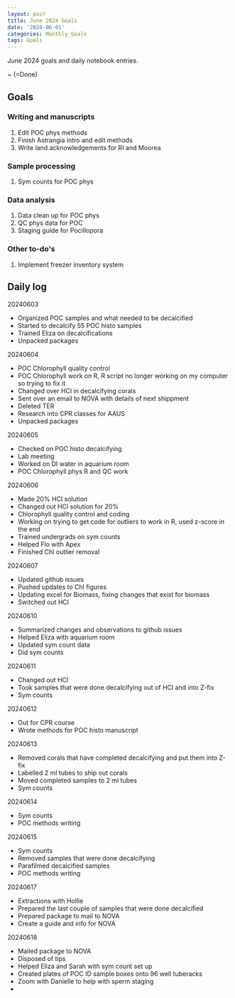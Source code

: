 ```yaml
---
layout: post
title: June 2024 Goals
date: '2024-06-01'
categories: Monthly_Goals
tags: Goals
---
```


June 2024 goals and daily notebook entries. 

~ (=Done)

## Goals  

### Writing and manuscripts 
              
1. Edit POC phys methods
2. Finish Astrangia intro and edit methods
3. Write land acknowledgements for RI and Moorea

### Sample processing

1. Sym counts for POC phys

### Data analysis

1. Data clean up for POC phys
2. QC phys data for POC
3. Staging guide for Pocillopora

### Other to-do's

1. Implement freezer inventory system
 

## Daily log 


20240603

- Organized POC samples and what needed to be decalcified
- Started to decalcify 55 POC histo samples 
- Trained Eliza on decalcifications
- Unpacked packages

20240604

- POC Chlorophyll quality control
- POC Chlorophyll work on R, R script no longer working on my computer so trying to fix it
- Changed over HCl in decalcifying corals
- Sent over an email to NOVA with details of next shippment 
- Deleted TER 
- Research into CPR classes for AAUS
- Unpacked packages

20240605

- Checked on POC histo decalcifying 
- Lab meeting 
- Worked on DI water in aquarium room
- POC Chlorophyll phys R and QC work

20240606

- Made 20% HCl solution
- Changed out HCl solution for 20% 
- Chlorophyll quality control and coding
- Working on trying to get code for outliers to work in R, used z-score in the end
- Trained undergrads on sym counts
- Helped Flo with Apex 
- Finished Chl outlier removal 

20240607

- Updated github issues
- Pushed updates to Chl figures
- Updating excel for Biomass, fixing changes that exist for biomass
- Switched out HCl 

20240610

- Summarized changes and observations to github issues 
- Helped Eliza with aquarium room 
- Updated sym count data
- Did sym counts 

20240611

- Changed out HCl
- Took samples that were done decalcifying out of HCl and into Z-fix
- Sym counts

20240612

- Out for CPR course
- Wrote methods for POC histo manuscript

20240613

- Removed corals that have completed decalcifying and put them into Z-fix
- Labelled 2 ml tubes to ship out corals 
- Moved completed samples to 2 ml tubes
- Sym counts 

20240614

- Sym counts
- POC methods writing


20240615

- Sym counts
- Removed samples that were done decalcifying
- Parafilmed decalcified samples
- POC methods writing 


20240617

- Extractions with Hollie
- Prepared the last couple of samples that were done decalcified 
- Prepared package to mail to NOVA
- Create a guide and info for NOVA

20240618

- Mailed package to NOVA
- Disposed of tips
- Helped Eliza and Sarah with sym count set up
- Created plates of POC ID sample boxes onto 96 well tuberacks
- Zoom with Danielle to help with sperm staging
- 


